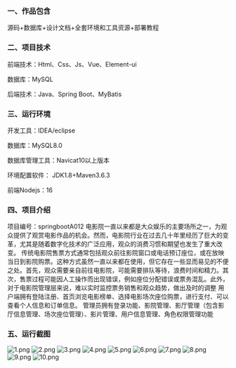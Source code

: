 
### 一、作品包含

源码+数据库+设计文档+全套环境和工具资源+部署教程

### 二、项目技术

前端技术：Html、Css、Js、Vue、Element-ui

数据库：MySQL

后端技术：Java、Spring Boot、MyBatis

### 三、运行环境

开发工具：IDEA/eclipse

数据库：MySQL8.0

数据库管理工具：Navicat10以上版本

环境配置软件： JDK1.8+Maven3.6.3

前端Nodejs：16

### 四、项目介绍

项目编号：springbootA012
电影院一直以来都是大众娱乐的主要场所之一，为观众提供了观赏电影作品的机会。然而，电影院行业在过去几十年里经历了巨大的变革，尤其是随着数字化技术的广泛应用，观众的消费习惯和期望也发生了重大改变。
传统电影院售票方式通常包括观众前往影院窗口或电话预订座位，或在放映当日到影院购票。这种方式虽然一直以来都在使用，但它存在一些显而易见的不便之处。首先，观众需要亲自前往电影院，可能需要排队等待，浪费时间和精力。其次，售票过程可能因人工操作而出现错误，例如座位分配错误或票务混乱。此外，对于电影院管理层来说，难以实时监控票务销售和观众趋势，做出及时的调整
用户端拥有登陆注册、首页浏览电影榜单、选择电影场次座位购票，进行支付、可以查看个人信息和订单信息。
管理员拥有登录功能、影院管理、影厅管理（包含影厅信息管理、场次座位管理）、影片管理、用户信息管理、角色权限管理功能

### 五、运行截图

![1.png](./1.png)
![2.png](./2.png)
![3.png](./3.png)
![4.png](./4.png)
![5.png](./5.png)
![6.png](./6.png)
![7.png](./7.png)
![8.png](./8.png)
![9.png](./9.png)
![10.png](./10.png)
